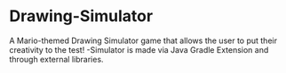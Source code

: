 # Drawing-Simulator
A Mario-themed Drawing Simulator game that allows the user to put their creativity to the test! -Simulator is made via Java Gradle Extension and through external libraries. 
